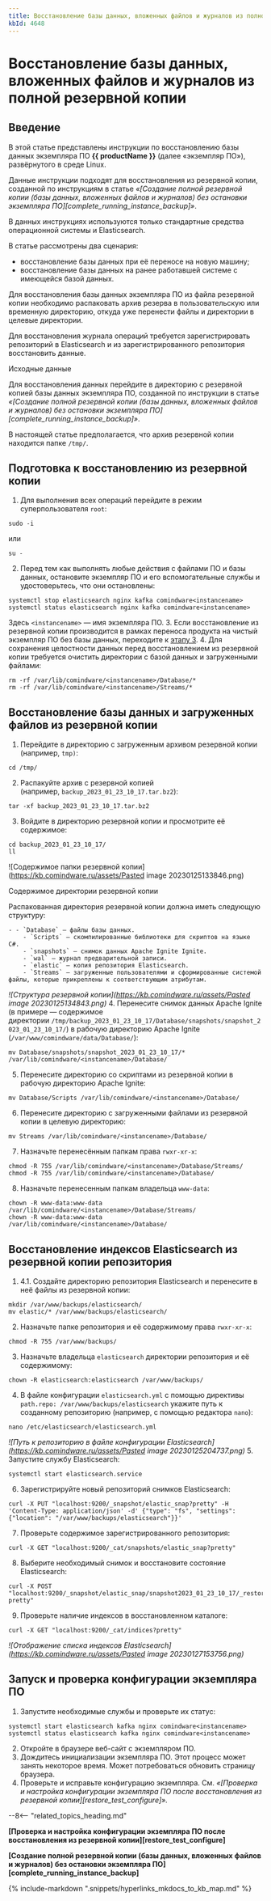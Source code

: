 ```yaml
---
title: Восстановление базы данных, вложенных файлов и журналов из полной резервной копии
kbId: 4648
---
```


# Восстановление базы данных, вложенных файлов и журналов из полной резервной копии

## Введение

В этой статье представлены инструкции по восстановлению базы данных экземпляра ПО **{{ productName }}** (далее «экземпляр ПО»), развёрнутого в среде Linux.

Данные инструкции подходят для восстановления из резервной копии, созданной по инструкциям в статье *«[Создание полной резервной копии (базы данных, вложенных файлов и журналов) без остановки экземпляра ПО][complete_running_instance_backup]»*.

В данных инструкциях используются только стандартные средства операционной системы и Elasticsearch.

В статье рассмотрены два сценария:

- восстановление базы данных при её переносе на новую машину;
- восстановление базы данных на ранее работавшей системе c имеющейся базой данных.

Для восстановления базы данных экземпляра ПО из файла резервной копии необходимо распаковать архив резерва в пользовательскую или временную директорию, откуда уже перенести файлы и директории в целевые директории.

Для восстановления журнала операций требуется зарегистрировать репозиторий в Elasticsearch и из зарегистрированного репозитория восстановить данные.

Исходные данные

Для восстановления данных перейдите в директорию с резервной копией базы данных экземпляра ПО, созданной по инструкции в статье *«[Создание полной резервной копии (базы данных, вложенных файлов и журналов) без остановки экземпляра ПО][complete_running_instance_backup]»*.

В настоящей статье предполагается, что архив резервной копии находится папке `/tmp/`.

## Подготовка к восстановлению из резервной копии

1. Для выполнения всех операций перейдите в режим суперпользователя `root`:

```
sudo -i
```

или

```
su -
```
2. Перед тем как выполнять любые действия с файлами ПО и базы данных, остановите экземпляр ПО и его вспомогательные службы и удостоверьтесь, что они остановлены:

```
systemctl stop elasticsearch nginx kafka comindware<instancename>
systemctl status elasticsearch nginx kafka comindware<instancename>
```

Здесь `<instancename>` — имя экземпляра ПО.
3. Если восстановление из резервной копии производится в рамках переноса продукта на чистый экземпляр ПО без базы данных, переходите к [этапу 3](#mcetoc_1grg5gft85).
4. Для сохранения целостности данных перед восстановлением из резервной копии требуется очистить директории c базой данных и загруженными файлами:

```
rm -rf /var/lib/comindware/<instancename>/Database/*
rm -rf /var/lib/comindware/<instancename>/Streams/*
```

## Восстановление базы данных и загруженных файлов из резервной копии

1. Перейдите в директорию с загруженным архивом резервной копии (например, `tmp)`:

```
cd /tmp/
```
2. Распакуйте архив с резервной копией (например, `backup_2023_01_23_10_17.tar.bz2`):

```
tar -xf backup_2023_01_23_10_17.tar.bz2
```
3. Войдите в директорию резервной копии и просмотрите её содержимое:

```
cd backup_2023_01_23_10_17/
ll
```

![Содержимое папки резервной копии](https://kb.comindware.ru/assets/Pasted image 20230125133846.png)

Содержимое директории резервной копии

Распакованная директория резервной копии должна иметь следующую структуру:

    - - `Database` — файлы базы данных.
        - `Scripts` — скомпилированные библиотеки для скриптов на языке C#.
        - `snapshots` — снимок данных Apache Ignite Ignite.
        - `wal` — журнал предварительной записи.
        - `elastic` — копия репозитория Elasticsearch.
        - `Streams` — загруженные пользователями и сформированные системой файлы, которые прикреплены к соответствующим атрибутам.

_![Структура резервной копии](https://kb.comindware.ru/assets/Pasted image 20230125134843.png)_
4. Перенесите снимок данных Apache Ignite (в примере — содержимое директории `/tmp/backup_2023_01_23_10_17/Database/snapshots/snapshot_2023_01_23_10_17/`) в рабочую директорию Apache Ignite (`/var/www/comindware/data/Database/`):

```
mv Database/snapshots/snapshot_2023_01_23_10_17/* /var/lib/comindware/<instancename>/Database/
```
5. Перенесите директорию со скриптами из резервной копии в рабочую директорию Apache Ignite:

```
mv Database/Scripts /var/lib/comindware/<instancename>/Database/
```
6. Перенесите директорию с загруженными файлами из резервной копии в целевую директорию:

```
mv Streams /var/lib/comindware/<instancename>/Database/
```
7. Назначьте перенесённым папкам права `rwxr-xr-x`:

```
chmod -R 755 /var/lib/comindware/<instancename>/Database/Streams/
chmod -R 755 /var/lib/comindware/<instancename>/Database/
```
8. Назначьте перенесенным папкам владельца `www-data`:

```
chown -R www-data:www-data /var/lib/comindware/<instancename>/Database/Streams/
chown -R www-data:www-data /var/lib/comindware/<instancename>/Database/
```

## Восстановление индексов Elasticsearch из резервной копии репозитория

1. 4.1. Создайте директорию репозитория Elasticsearch и перенесите в неё файлы из резервной копии:

```
mkdir /var/www/backups/elasticsearch/
mv elastic/* /var/www/backups/elasticsearch/
```
2. Назначьте папке репозитория и её содержимому права `rwxr-xr-x`:

```
chmod -R 755 /var/www/backups/
```
3. Назначьте владельца `elasticsearch` директории репозитория и её содержимому:

```
chown -R elasticsearch:elasticsearch /var/www/backups/
```
4. В файле конфигурации `elasticsearch.yml` с помощью директивы `path.repo: /var/www/backups/elasticsearch` укажите путь к созданному репозиторию (например, с помощью редактора `nano`):

```
nano /etc/elasticsearch/elasticsearch.yml
```

_![Путь к репозиторию в файле конфигурации Elasticsearch](https://kb.comindware.ru/assets/Pasted image 20230125204737.png)_
5. Запустите службу Elasticsearch:

```
systemctl start elasticsearch.service
```
6. Зарегистрируйте новый репозиторий снимков Elasticsearch:

```
curl -X PUT "localhost:9200/_snapshot/elastic_snap?pretty" -H 'Content-Type: application/json' -d' {"type": "fs", "settings": {"location": "/var/www/backups/elasticsearch"}}'
```
7. Проверьте содержимое зарегистрированного репозитория:

```
curl -X GET "localhost:9200/_cat/snapshots/elastic_snap?pretty"
```
8. Выберите необходимый снимок и восстановите состояние Elasticsearch:

```
curl -X POST "localhost:9200/_snapshot/elastic_snap/snapshot2023_01_23_10_17/_restore?pretty"
```
9. Проверьте наличие индексов в восстановленном каталоге:

```
curl -X GET "localhost:9200/_cat/indices?pretty"
```

_![Отображение списка индексов Elasticsearch](https://kb.comindware.ru/assets/Pasted image 20230127153756.png)_

## Запуск и проверка конфигурации экземпляра ПО

1. Запустите необходимые службы и проверьте их статус:

```
systemctl start elasticsearch kafka nginx comindware<instancename>
systemctl status elasticsearch kafka nginx comindware<instancename>
```
2. Откройте в браузере веб-сайт с экземпляром ПО.
3. Дождитесь инициализации экземпляра ПО. Этот процесс может занять некоторое время. Может потребоваться обновить страницу браузера.
4. Проверьте и исправьте конфигурацию экземпляра. См. *«[Проверка и настройка конфигурации экземпляра ПО после восстановления из резервной копии][restore_test_configure]».*

--8<-- "related_topics_heading.md"

**[Проверка и настройка конфигурации экземпляра ПО после восстановления из резервной копии][restore_test_configure]**

**[Создание полной резервной копии (базы данных, вложенных файлов и журналов) без остановки экземпляра ПО][complete_running_instance_backup]**



{% include-markdown ".snippets/hyperlinks_mkdocs_to_kb_map.md" %}

